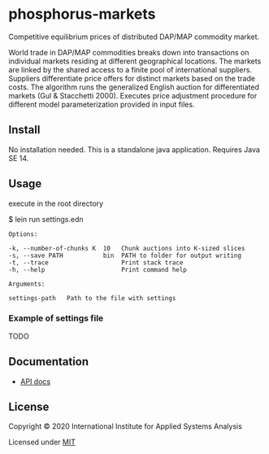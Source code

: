 # phosphorus-markets

Competitive equilibrium prices of distributed DAP/MAP commodity market.

World trade in DAP/MAP commodities breaks down into transactions on individual markets
residing at different geographical locations. The markets are linked by the shared access
to a finite pool of international suppliers.  Suppliers differentiate price offers for
distinct markets based on the trade costs. The algorithm runs the generalized English
auction for differentiated markets (Gul & Stacchetti 2000). Executes price adjustment
procedure for different model parameterization provided in input files.

## Install

No installation needed. This is a standalone java application.
Requires Java SE 14.

## Usage

  execute in the root directory

  $ lein run settings.edn

  ```
  Options:

  -k, --number-of-chunks K  10   Chunk auctions into K-sized slices
  -s, --save PATH           bin  PATH to folder for output writing
  -t, --trace                    Print stack trace
  -h, --help                     Print command help

  Arguments:

  settings-path   Path to the file with settings
  ```

### Example of settings file

TODO

## Documentation

* [API docs](https://shchipts.github.io/phosphorus-affordability/)

## License

Copyright © 2020 International Institute for Applied Systems Analysis

Licensed under [MIT](http://opensource.org/licenses/MIT)
